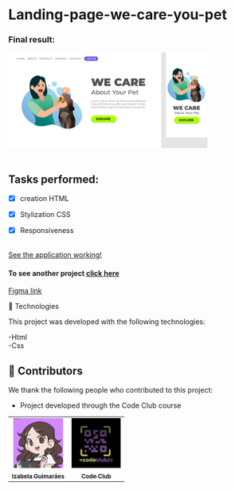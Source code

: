 # Landing-page-we-care-you-pet


<h3>Final result:</h3>
<img src="./result01.png" alt="Application result" width="400em">

<br>
<br>

## Tasks performed:

- [x] creation HTML

- [x] Stylization CSS

- [x] Responsiveness


<br>
<a href="https://izabela-guimaraes.github.io/Landing-page-we-care-you-pet/" 
target="blank"> See the application working! </a>


<h4>To see another project <a href="https://github.com/izabela-guimaraes/PlayStation-Store" 
target="blank">click here</a></h4>

<a href="https://www.figma.com/file/w3KAgO5zsHYbjrfdvESuQE/todo-list---MP5D---1">Figma link</a>

🚀 Technologies

This project was developed with the following technologies:
<br>

-Html
<br>
-Css
<br>


## 🤝  Contributors

We thank the following people who contributed to this project:

- Project developed through the Code Club course

<table>
  <tr>
    <td align="center">
      <a href="#">
        <img width="100em" src="./me.png"/><br>
        <sub>
          <b>Izabela Guimarães</b>
        </sub>
      </a>
    </td>
        <td align="center">
      <a href="#">
        <img src="./Code Club log.jfif" width="100em" alt="Code Club">
        <br>
        <sub>
          <b>Code Club</b>
        </sub>
      </a>
    </td>
</table>


 
